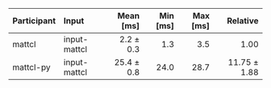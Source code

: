 | Participant | Input | Mean [ms] | Min [ms] | Max [ms] | Relative |
|:---|:---|---:|---:|---:|---:|
| mattcl | input-mattcl | 2.2 ± 0.3 | 1.3 | 3.5 | 1.00 |
| mattcl-py | input-mattcl | 25.4 ± 0.8 | 24.0 | 28.7 | 11.75 ± 1.88 |
